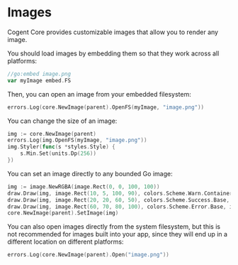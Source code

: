# Images

Cogent Core provides customizable images that allow you to render any image.

You should load images by embedding them so that they work across all platforms:

```go
//go:embed image.png
var myImage embed.FS
```

Then, you can open an image from your embedded filesystem:

```Go
errors.Log(core.NewImage(parent).OpenFS(myImage, "image.png"))
```

You can change the size of an image:

```Go
img := core.NewImage(parent)
errors.Log(img.OpenFS(myImage, "image.png"))
img.Styler(func(s *styles.Style) {
    s.Min.Set(units.Dp(256))
})
```

You can set an image directly to any bounded Go image:

```Go
img := image.NewRGBA(image.Rect(0, 0, 100, 100))
draw.Draw(img, image.Rect(10, 5, 100, 90), colors.Scheme.Warn.Container, image.Point{}, draw.Src)
draw.Draw(img, image.Rect(20, 20, 60, 50), colors.Scheme.Success.Base, image.Point{}, draw.Src)
draw.Draw(img, image.Rect(60, 70, 80, 100), colors.Scheme.Error.Base, image.Point{}, draw.Src)
core.NewImage(parent).SetImage(img)
```

You can also open images directly from the system filesystem, but this is not recommended for images built into your app, since they will end up in a different location on different platforms:

```go
errors.Log(core.NewImage(parent).Open("image.png"))
```
